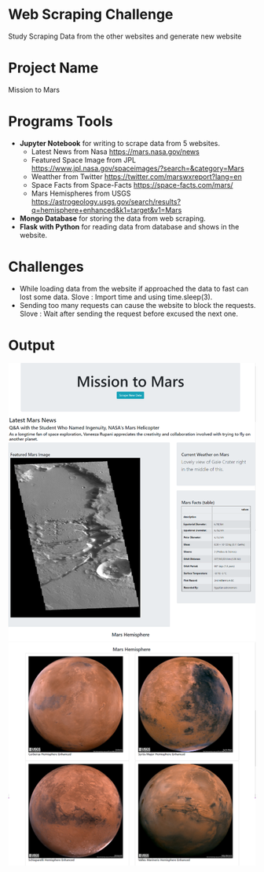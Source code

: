# Web Scraping Challenge
Study Scraping Data from the other websites and generate new website

# Project Name

Mission to Mars

# Programs Tools
- **Jupyter Notebook** for writing to scrape data from 5 websites.
  - Latest News from Nasa https://mars.nasa.gov/news
  - Featured Space Image from JPL https://www.jpl.nasa.gov/spaceimages/?search=&category=Mars
  - Weatther from Twitter https://twitter.com/marswxreport?lang=en
  - Space Facts from Space-Facts https://space-facts.com/mars/
  - Mars Hemispheres from USGS https://astrogeology.usgs.gov/search/results?q=hemisphere+enhanced&k1=target&v1=Mars
- **Mongo Database** for storing the data from web scraping.
- **Flask with Python** for reading data from database and shows in the website.

# Challenges
- While loading data from the website if approached the data to fast can lost some data.
  Slove : Import time and using time.sleep(3).  
- Sending too many requests can cause the website to block the requests.
  Slove : Wait after sending the request before excused the next one.

# Output
![](images/Mission_to_Mars_Web_Top.png)
![](images/Mission_to_Mars_Web_bottom.png)
